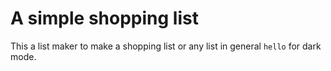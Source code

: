 # A simple shopping list
This a list maker to make a shopping list or any list in general
`hello` for dark mode.
